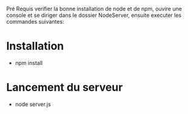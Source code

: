 Pré Requis
verifier la bonne installation de node et de npm, ouvire une console et se diriger dans le dossier NodeServer, ensuite executer les commandes suivantes: 
# Installation
- npm install
# Lancement du serveur
- node server.js

